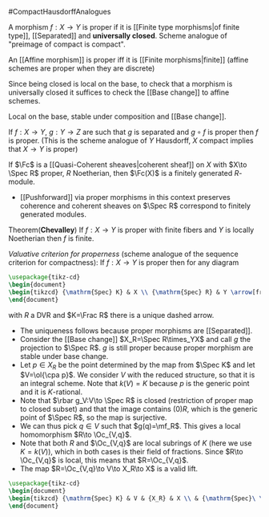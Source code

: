 #CompactHausdorffAnalogues

A morphism $f:X\to Y$ is proper if it is [[Finite type morphisms|of finite type]], [[Separated]] and **universally closed**.
Scheme analogue of "preimage of compact is compact".

An [[Affine morphism]] is proper iff it is [[Finite morphisms|finite]] (affine schemes are proper when they are discrete)

Since being closed is local on the base, to check that a morphism is universally closed it suffices to check the [[Base change]] to affine schemes.

Local on the base, stable under composition and [[Base change]].


If $f:X\to Y$, $g:Y\to Z$ are such that $g$ is separated and $g\circ f$ is proper then $f$ is proper. (This is the scheme analogue of $Y$ Hausdorff, $X$ compact implies that $X\to Y$ is proper)


If $\Fc$ is a [[Quasi-Coherent sheaves|coherent sheaf]] on $X$ with $X\to \Spec R$ proper, $R$ Noetherian, then $\Fc(X)$ is a finitely generated $R$-module.
- [[Pushforward]] via proper morphisms in this context preserves coherence and coherent sheaves on $\Spec R$ correspond to finitely generated modules.


Theorem(**Chevalley**) If $f:X\to Y$ is proper with finite fibers and $Y$ is locally Noetherian then $f$ is finite.



*Valuative criterion for properness* (scheme analogue of the sequence criterion for compactness):
If $f:X\to Y$ is proper then for any diagram 
```tikz
\usepackage{tikz-cd}
\begin{document}
\begin{tikzcd} {\mathrm{Spec} K} & X \\ {\mathrm{Spec} R} & Y \arrow[from=1-1, to=1-2] \arrow[from=1-1, to=2-1] \arrow[from=1-2, to=2-2] \arrow[dashed, from=2-1, to=1-2] \arrow[from=2-1, to=2-2] \end{tikzcd}
\end{document}
```
with $R$ a DVR and $K=\Frac R$ there is a unique dashed arrow.
- The uniqueness follows because proper morphisms are [[Separated]].
- Consider the [[Base change]] $X_R=\Spec R\times_YX$ and call $g$ the projection to $\Spec R$. $g$ is still proper because proper morphism are stable under base change.
- Let $p\in X_R$ be the point determined by the map from $\Spec K$ and let $V=\ol{\cpa p}$. We consider $V$ with the reduced structure, so that it is an integral scheme. Note that $k(V)=K$ because $p$ is the generic point and it is $K$-rational.
- Note that $\rbar g_V:V\to \Spec R$ is closed (restriction of proper map to closed subset) and that the image contains $(0)R$, which is the generic point of $\Spec R$, so the map is surjective. 
- We can thus pick $q\in V$ such that $g(q)=\mf_R$. This gives a local homomorphism $R\to \Oc_{V,q}$.
- Note that both $R$ and $\Oc_{V,q}$ are local subrings of $K$ (here we use $K=k(V)$), which in both cases is their field of fractions. Since $R\to \Oc_{V,q}$ is local, this means that $R=\Oc_{V,q}$.
- The map $R=\Oc_{V,q}\to V\to X_R\to X$ is a valid lift.

```tikz
\usepackage{tikz-cd}
\begin{document}
\begin{tikzcd} {\mathrm{Spec} K} & V & {X_R} & X \\ & {\mathrm{Spec}\ \mathcal{O}_{V,q}} & {\mathrm{Spec} R} & Y \arrow[from=1-1, to=1-2] \arrow[from=1-1, to=2-2] \arrow[hook, from=1-2, to=1-3] \arrow[from=1-2, to=2-3] \arrow[from=1-3, to=1-4] \arrow["g", from=1-3, to=2-3] \arrow["f", from=1-4, to=2-4] \arrow[from=2-2, to=1-2] \arrow["\sim", from=2-2, to=2-3] \arrow[from=2-3, to=2-4] \end{tikzcd}
\end{document}
```
